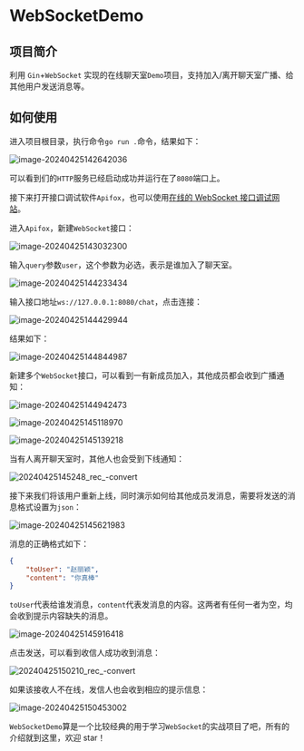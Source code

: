 # WebSocketDemo

## 项目简介

利用 `Gin`+`WebSocket` 实现的在线聊天室`Demo`项目，支持加入/离开聊天室广播、给其他用户发送消息等。

## 如何使用

进入项目根目录，执行命令`go run .`命令，结果如下：

![image-20240425142642036](https://cdn.jsdelivr.net/gh/palp1tate/ImgPicGo/img/image-20240425142642036.png)

可以看到们的`HTTP`服务已经启动成功并运行在了`8080`端口上。

接下来打开接口调试软件`Apifox`，也可以使用[在线的 WebSocket 接口调试网站](https://tool.xroy.net/websocket/)。

进入`Apifox`，新建`WebSocket`接口：

![image-20240425143032300](https://cdn.jsdelivr.net/gh/palp1tate/ImgPicGo/img/image-20240425143032300.png)

输入`query`参数`user`，这个参数为必选，表示是谁加入了聊天室。

![image-20240425144233434](https://cdn.jsdelivr.net/gh/palp1tate/ImgPicGo/img/image-20240425144233434.png)

输入接口地址`ws://127.0.0.1:8080/chat`，点击连接：

![image-20240425144429944](https://cdn.jsdelivr.net/gh/palp1tate/ImgPicGo/img/image-20240425144429944.png)

结果如下：

![image-20240425144844987](https://cdn.jsdelivr.net/gh/palp1tate/ImgPicGo/img/image-20240425144844987.png)

新建多个`WebSocket`接口，可以看到一有新成员加入，其他成员都会收到广播通知：

![image-20240425144942473](https://cdn.jsdelivr.net/gh/palp1tate/ImgPicGo/img/image-20240425144942473.png)

![image-20240425145118970](https://cdn.jsdelivr.net/gh/palp1tate/ImgPicGo/img/image-20240425145118970.png)

![image-20240425145139218](https://cdn.jsdelivr.net/gh/palp1tate/ImgPicGo/img/image-20240425145139218.png)

当有人离开聊天室时，其他人也会受到下线通知：

![20240425145248_rec_-convert](https://cdn.jsdelivr.net/gh/palp1tate/ImgPicGo/img/20240425145248_rec_-convert.gif)

接下来我们将该用户重新上线，同时演示如何给其他成员发消息，需要将发送的消息格式设置为`json`：

![image-20240425145621983](https://cdn.jsdelivr.net/gh/palp1tate/ImgPicGo/img/image-20240425145621983.png)

消息的正确格式如下：

```json
{
    "toUser": "赵丽颖",
    "content": "你真棒"
}
```

`toUser`代表给谁发消息，`content`代表发消息的内容。这两者有任何一者为空，均会收到提示内容缺失的消息。

![image-20240425145916418](https://cdn.jsdelivr.net/gh/palp1tate/ImgPicGo/img/image-20240425145916418.png)

点击发送，可以看到收信人成功收到消息：

![20240425150210_rec_-convert](https://cdn.jsdelivr.net/gh/palp1tate/ImgPicGo/img/20240425150210_rec_-convert.gif)

如果该接收人不在线，发信人也会收到相应的提示信息：

![image-20240425150453002](https://cdn.jsdelivr.net/gh/palp1tate/ImgPicGo/img/image-20240425150453002.png)

`WebSocketDemo`算是一个比较经典的用于学习`WebSocket`的实战项目了吧，所有的介绍就到这里，欢迎 star！
